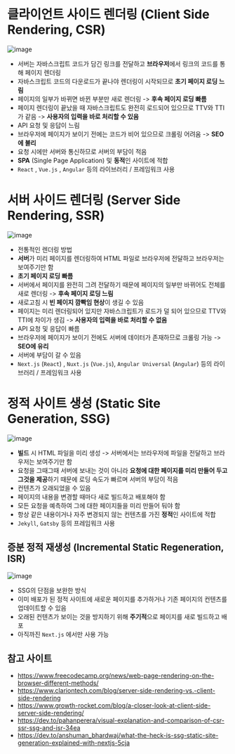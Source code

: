 # 클라이언트 사이드 렌더링 (Client Side Rendering, CSR)
![image](https://user-images.githubusercontent.com/79434205/219850916-77727987-524f-4d4b-afd1-7540803a7d7e.png)
- 서버는 자바스크립트 코드가 담긴 링크를 전달하고 **브라우저**에서 링크의 코드를 통해 페이지 렌더링
- 자바스크립트 코드의 다운로드가 끝나야 렌더링이 시작되므로 **초기 페이지 로딩 느림**
- 페이지의 일부가 바뀌면 바뀐 부분만 새로 렌더링 -> **후속 페이지 로딩 빠름**
- 페이지 렌더링이 끝났을 때 자바스크립트도 완전히 로드되어 있으므로 TTV와 TTI가 같음 -> **사용자의 입력을 바로 처리할 수 있음**
- API 요청 및 응답이 느림
- 브라우저에 페이지가 보이기 전에는 코드가 비어 있으므로 크롤링 어려움 -> **SEO에 불리**
- 요청 시에만 서버와 통신하므로 서버의 부담이 적음
- **SPA** (Single Page Application) 및 **동적**인 사이트에 적합
- `React` , `Vue.js` , `Angular` 등의 라이브러리 / 프레임워크 사용

# 서버 사이드 렌더링 (Server Side Rendering, SSR)
![image](https://user-images.githubusercontent.com/79434205/219850997-2dd9d189-2378-4e2f-b0fa-2de12b9664f2.png)
- 전통적인 렌더링 방법
- **서버**가 미리 페이지를 렌더링하여 HTML 파일로 브라우저에 전달하고 브라우저는 보여주기만 함
- **초기 페이지 로딩 빠름**
- 서버에서 페이지를 완전히 그려 전달하기 때문에 페이지의 일부만 바뀌어도 전체를 새로 렌더링 -> **후속 페이지 로딩 느림**
- 새로고침 시 **빈 페이지 깜빡임 현상**이 생길 수 있음
- 페이지는 미리 렌더링되어 있지만 자바스크립트가 로드가 덜 되어 있으므로 TTV와 TTI에 차이가 생김 -> **사용자의 입력을 바로 처리할 수 없음**
- API 요청 및 응답이 빠름
- 브라우저에 페이지가 보이기 전에도 서버에 데이터가 존재하므로 크롤링 가능 -> **SEO에 유리**
- 서버에 부담이 갈 수 있음
- `Next.js` (`React`) , `Nuxt.js` (`Vue.js`), `Angular Universal` (`Angular`) 등의 라이브러리 / 프레임워크 사용

# 정적 사이트 생성 (Static Site Generation, SSG)
![image](https://user-images.githubusercontent.com/79434205/219851010-33159bbd-dea9-435b-bc01-a6185a5a4a06.png)
- **빌드** 시 HTML 파일을 미리 생성 -> 서버에서는 브라우저에 파일을 전달하고 브라우저는 보여주기만 함
- 요청을 그때그때 서버에 보내는 것이 아니라 **요청에 대한 페이지를 미리 만들어 두고 그것을 제공**하기 때문에 로딩 속도가 빠르며 서버의 부담이 적음
- 컨텐츠가 오래되었을 수 있음
- 페이지의 내용을 변경할 때마다 새로 빌드하고 배포해야 함
- 모든 요청을 예측하여 그에 대한 페이지들을 미리 만들어 둬야 함
- 항상 같은 내용이거나 자주 변경되지 않는 컨텐츠를 가진 **정적**인 사이트에 적합
- `Jekyll`, `Gatsby` 등의 프레임워크 사용

## 증분 정적 재생성 (Incremental Static Regeneration, ISR)
![image](https://user-images.githubusercontent.com/79434205/219851038-82e18688-b511-4e68-a5f4-3a1086758cf3.png)
- SSG의 단점을 보완한 방식
- 이미 배포가 된 정적 사이트에 새로운 페이지를 추가하거나 기존 페이지의 컨텐츠를 업데이트할 수 있음
- 오래된 컨텐츠가 보이는 것을 방지하기 위해 **주기적**으로 페이지를 새로 빌드하고 배포
- 아직까진 `Next.js` 에서만 사용 가능

## 참고 사이트
- https://www.freecodecamp.org/news/web-page-rendering-on-the-browser-different-methods/
- https://www.clariontech.com/blog/server-side-rendering-vs.-client-side-rendering
- https://www.growth-rocket.com/blog/a-closer-look-at-client-side-server-side-rendering/
- https://dev.to/pahanperera/visual-explanation-and-comparison-of-csr-ssr-ssg-and-isr-34ea
- https://dev.to/anshuman_bhardwaj/what-the-heck-is-ssg-static-site-generation-explained-with-nextjs-5cja